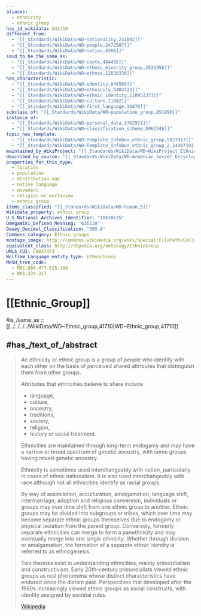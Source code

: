 ```yaml
---
aliases:
  - ethnicity
  - ethnic group
has_id_wikidata: Q41710
different_from:
  - "[[_Standards/WikiData/WD~nationality,231002]]"
  - "[[_Standards/WikiData/WD~people,2472587]]"
  - "[[_Standards/WikiData/WD~nation,6266]]"
said_to_be_the_same_as:
  - "[[_Standards/WikiData/WD~caste,484416]]"
  - "[[_Standards/WikiData/WD~ethnic_minority_group,2531956]]"
  - "[[_Standards/WikiData/WD~ethnos,12839330]]"
has_characteristic:
  - "[[_Standards/WikiData/WD~identity,844569]]"
  - "[[_Standards/WikiData/WD~ethnicity,5404323]]"
  - "[[_Standards/WikiData/WD~ethnic_identity,110952373]]"
  - "[[_Standards/WikiData/WD~culture,11042]]"
  - "[[_Standards/WikiData/WD~first_language,36870]]"
subclass_of: "[[_Standards/WikiData/WD~population_group,851990]]"
instance_of:
  - "[[_Standards/WikiData/WD~personal_data,3702971]]"
  - "[[_Standards/WikiData/WD~classification_scheme,5962346]]"
topic_has_template:
  - "[[_Standards/WikiData/WD~Template_Infobox_ethnic_group,5827917]]"
  - "[[_Standards/WikiData/WD~Template_Infobox_ethnic_group_2,14407193]]"
maintained_by_WikiProject: "[[_Standards/WikiData/WD~WikiProject_Ethnic_groups,15305025]]"
described_by_source: "[[_Standards/WikiData/WD~Armenian_Soviet_Encyclopedia,_vol._4,124737630]]"
properties_for_this_type:
  - location
  - population
  - distribution map
  - native language
  - movement
  - religion or worldview
  - ethnic group
items_classified: "[[_Standards/WikiData/WD~human,5]]"
Wikidata_property: ethnic group
U_S_National_Archives_Identifier: "10638635"
OmegaWiki_Defined_Meaning: "636110"
Dewey_Decimal_Classification: "305.8"
Commons_category: Ethnic groups
montage_image: http://commons.wikimedia.org/wiki/Special:FilePath/Collage%20of%20ethnic%20groups.jpg
equivalent_class: http://dbpedia.org/ontology/EthnicGroup
UMLS_CUI: C0027473
Wolfram_Language_entity_type: EthnicGroup
MeSH_tree_code:
  - M01.686.477.625.188
  - N01.224.317
---
```


# [[Ethnic_Group]] 

#is_/same_as :: [[../../../../WikiData/WD~Ethnic_group,41710|WD~Ethnic_group,41710]] 

## #has_/text_of_/abstract 

> An ethnicity or ethnic group is a group of people who identify with each other 
> on the basis of perceived shared attributes that distinguish them from other groups. 
> 
> Attributes that ethnicities believe to share include 
> - language, 
> - culture, 
> - ancestry, 
> - traditions, 
> - society, 
> - religion, 
> - history or social treatment. 
> 
> Ethnicities are maintained through long-term endogamy 
> and may have a narrow or broad spectrum of genetic ancestry, 
> with some groups having mixed genetic ancestry. 
> 
> Ethnicity is sometimes used interchangeably with nation, particularly in cases of ethnic nationalism. It is also used interchangeably with race although not all ethnicities identify as racial groups. 
>
> By way of assimilation, acculturation, amalgamation, language shift, intermarriage, adoption and religious conversion, individuals or groups may over time shift from one ethnic group to another. Ethnic groups may be divided into subgroups or tribes, which over time may become separate ethnic groups themselves due to endogamy or physical isolation from the parent group. Conversely, formerly separate ethnicities can merge to form a panethnicity and may eventually merge into one single ethnicity. Whether through division or amalgamation, the formation of a separate ethnic identity is referred to as ethnogenesis.
>
> Two theories exist in understanding ethnicities, mainly primordialism and constructivism. Early 20th-century primordialists viewed ethnic groups as real phenomena whose distinct characteristics have endured since the distant past. Perspectives that developed after the 1960s increasingly viewed ethnic groups as social constructs, with identity assigned by societal rules.
>
> [Wikipedia](https://en.wikipedia.org/wiki/Ethnicity) 

